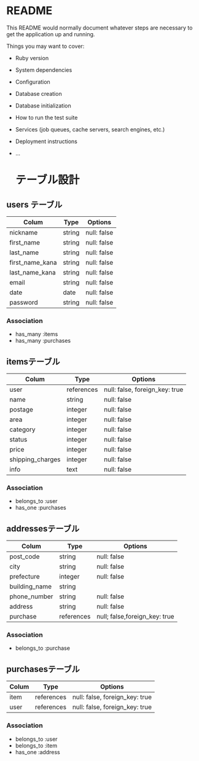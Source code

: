 # README

This README would normally document whatever steps are necessary to get the
application up and running.

Things you may want to cover:

* Ruby version

* System dependencies

* Configuration

* Database creation

* Database initialization

* How to run the test suite

* Services (job queues, cache servers, search engines, etc.)

* Deployment instructions

* ...


  # テーブル設計

## users テーブル

| Colum           | Type   | Options     |
| --------------- | ------ | ----------- |
| nickname        | string | null: false |
| first_name      | string | null: false |
| last_name       | string | null: false |
| first_name_kana | string | null: false |
| last_name_kana  | string | null: false |
| email           | string | null: false |
| date            | date   | null: false |
| password        | string | null: false |


### Association

- has_many :items
- has_many :purchases

## itemsテーブル

| Colum            | Type       | Options                        |
| ---------------- | ---------- | ------------------------------ |
| user             | references | null: false, foreign_key: true |
| name             | string     | null: false                    | 
| postage          | integer    | null: false                    |
| area             | integer    | null: false                    | 
| category         | integer    | null: false                    | 
| status           | integer    | null: false                    |
| price            | integer    | null: false                    |
| shipping_charges | integer    | null: false                    |
| info             | text       | null: false                    |

### Association

- belongs_to :user
- has_one :purchases


## addressesテーブル

| Colum         | Type        | Options                       |
| ------------- | ------------| ----------------------------- |
| post_code     | string      | null: false                   |
| city          | string      | null: false                   |  
| prefecture    | integer     | null: false                   |
| building_name | string      |                               |
| phone_number  | string      | null: false                   |
| address       | string      | null: false                   |
| purchase      | references  | null; false,foreign_key: true |

### Association
- belongs_to :purchase

## purchasesテーブル

| Colum   | Type       | Options                        |
| ------- | ------     | ------------------------------ | 
| item    | references | null: false, foreign_key: true | 
| user    | references | null: false, foreign_key: true |

### Association

- belongs_to :user
- belongs_to :item
- has_one :address


